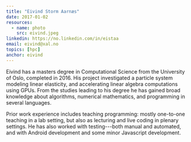 ```yaml
---
title: "Eivind Storm Aarnæs"
date: 2017-01-02
resources:
  - name: photo
    src: eivind.jpeg
linkedin: https://no.linkedin.com/in/eistaa
email: eivind@xal.no
topics: [hpc]
anchor: eivind
---
```


Eivind has a masters degree in Computational Science from the
University of Oslo, completed in 2016. His project investigated a
particle system modeling linear elasticity, and accelerating linear
algebra computations using GPUs. From the studies leading to his
degree he has gained broad knowledge about algorithms, numerical
mathematics, and programming in several languages.

<!--more-->

Prior work experience includes teaching programming: mostly one-to-one
teaching in a lab setting, but also as lecturing and live coding in
plenary settings. He has also worked with testing---both manual and
automated, and with Android development and some minor Javascript
development.
